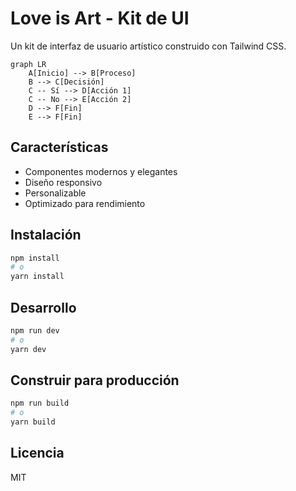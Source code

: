 # Love is Art - Kit de UI

Un kit de interfaz de usuario artístico construido con Tailwind CSS.

```mermaid
graph LR
    A[Inicio] --> B[Proceso]
    B --> C[Decisión]
    C -- Sí --> D[Acción 1]
    C -- No --> E[Acción 2]
    D --> F[Fin]
    E --> F[Fin]
```


## Características

- Componentes modernos y elegantes
- Diseño responsivo
- Personalizable
- Optimizado para rendimiento

## Instalación

```bash
npm install
# o
yarn install
```

## Desarrollo

```bash
npm run dev
# o
yarn dev
```

## Construir para producción

```bash
npm run build
# o
yarn build
```

## Licencia

MIT
